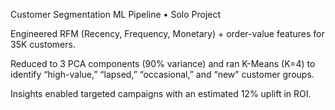 Customer Segmentation ML Pipeline • Solo Project

Engineered RFM (Recency, Frequency, Monetary) + order-value features for 35K customers.

Reduced to 3 PCA components (90% variance) and ran K-Means (K=4) to identify “high-value,” “lapsed,” “occasional,” and “new” customer groups.

Insights enabled targeted campaigns with an estimated 12% uplift in ROI.
